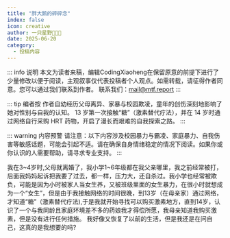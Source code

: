 ```yaml
---
title: "胖大鹅的碎碎念"
index: false
icon: creative
author: 一只星野🍥🏳️‍⚧
date: 2025-06-20
category:
  - 投稿内容
---
```


::: info 说明
本文为读者来稿，编辑CodingXiaoheng在保留原意的前提下进行了少量修改以便于阅读，主观叙事仅代表投稿者个人观点。如需转载，请征得作者同意。您可以通过我们联系到作者。
联系我们：mail@mtf.report
:::

::: tip 编者按
作者自幼经历父母离异、家暴与校园欺凌，童年的创伤深刻地影响了她对性别与自我的认知。 13 岁第一次接触“糖”（激素替代疗法），并在 14 岁时通过网络自行采购 HRT 药物，开启了漫长而艰难的自我探索之路。
:::


::: warning 内容预警
请注意：以下内容涉及校园暴力与霸凌、家庭暴力、自我伤害等敏感话题，可能会引起不适。请在确保自身情绪稳定的情况下阅读。如果你或你认识的人需要帮助，请寻求专业支持。
:::


我在3~4岁时,父母就离婚了，我小学1~6年级都在我父亲哪里，我之前经常被打，后面我妈妈起诉把我要了过去，都一样，压力大，还自杀过。我小学也经常被欺负，可能是因为小时被家人当女生养，又被班级里面的女生暴力，在很小时就想成为一个“女生”，但是由于我接触网络的时间很晚，到13岁（在母亲家）通过网络，才知道“糖”（激素替代疗法),于是我就开始寻找可以购买激素地方，直到14岁，认识了一个与我同龄且家庭环境差不多的药娘我才得偿所愿，我母亲知道我购买激素，但是没有进行任何措施。 我好像又恢复了以前的生活，但是我还是在问自己，这真的是我想要的吗?